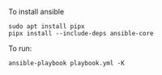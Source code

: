 To install ansible
```
sudo apt install pipx
pipx install --include-deps ansible-core
```
To run:
```
ansible-playbook playbook.yml -K
```
